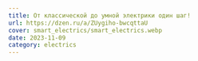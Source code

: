 ```yaml
---
title: От классической до умной электрики один шаг!
url: https://dzen.ru/a/ZUygiho-bwcqttaU
cover: smart_electrics/smart_electrics.webp
date: 2023-11-09
category: electrics
---
```

